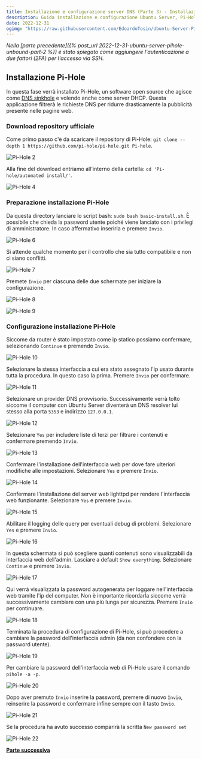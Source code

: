 ```yaml
---
title: Installazione e configurazione server DNS (Parte 3) - Installazione Pi-Hole
description: Guida installazione e configurazione Ubuntu Server, Pi-Hole e Unbound
date: 2022-12-31
ogimg: "https://raw.githubusercontent.com/EdoardoTosin/Ubuntu-Server-Pi-Hole-Unbound/main/doc/3_Pi-Hole/Pi-Hole_7.jpg"
---
```


*Nella [parte precedente]({% post_url 2022-12-31-ubuntu-server-pihole-unbound-part-2 %}) è stato spiegato come aggiungere l'autenticazione a due fattori (2FA) per l'accesso via SSH.*

## Installazione Pi-Hole

In questa fase verrà installato Pi-Hole, un software open source che agisce come [DNS sinkhole](https://it.wikipedia.org/wiki/DNS_sinkhole) e volendo anche come server DHCP. Questa applicazione filtrerà le richieste DNS per ridurre drasticamente la pubblicità presente nelle pagine web.

### Download repository ufficiale

Come primo passo c'è da scaricare il repository di Pi-Hole: `git clone --depth 1 https://github.com/pi-hole/pi-hole.git Pi-hole`.

![Pi-Hole 2](https://raw.githubusercontent.com/EdoardoTosin/Ubuntu-Server-Pi-Hole-Unbound/main/doc/3_Pi-Hole/Pi-Hole_2.jpg)

Alla fine del download entriamo all'interno della cartella: `cd 'Pi-hole/automated install/'`.

![Pi-Hole 4](https://raw.githubusercontent.com/EdoardoTosin/Ubuntu-Server-Pi-Hole-Unbound/main/doc/3_Pi-Hole/Pi-Hole_4.jpg)

### Preparazione installazione Pi-Hole

Da questa directory lanciare lo script bash: `sudo bash basic-install.sh`.
È possibile che chieda la password utente poiché viene lanciato con i privilegi di amministratore.
In caso affermativo inserirla e premere `Invio`.

![Pi-Hole 6](https://raw.githubusercontent.com/EdoardoTosin/Ubuntu-Server-Pi-Hole-Unbound/main/doc/3_Pi-Hole/Pi-Hole_6.jpg)

Si attende qualche momento per il controllo che sia tutto compatibile e non ci siano conflitti.

![Pi-Hole 7](https://raw.githubusercontent.com/EdoardoTosin/Ubuntu-Server-Pi-Hole-Unbound/main/doc/3_Pi-Hole/Pi-Hole_7.jpg)

Premete `Invio` per ciascuna delle due schermate per iniziare la configurazione.

![Pi-Hole 8](https://raw.githubusercontent.com/EdoardoTosin/Ubuntu-Server-Pi-Hole-Unbound/main/doc/3_Pi-Hole/Pi-Hole_8.jpg)

![Pi-Hole 9](https://raw.githubusercontent.com/EdoardoTosin/Ubuntu-Server-Pi-Hole-Unbound/main/doc/3_Pi-Hole/Pi-Hole_9.jpg)

### Configurazione installazione Pi-Hole

Siccome da router è stato impostato come ip statico possiamo confermare, selezionando `Continue` e premendo `Invio`.

![Pi-Hole 10](https://raw.githubusercontent.com/EdoardoTosin/Ubuntu-Server-Pi-Hole-Unbound/main/doc/3_Pi-Hole/Pi-Hole_10.jpg)

Selezionare la stessa interfaccia a cui era stato assegnato l'ip usato durante tutta la procedura. In questo caso la prima. Premere `Invio` per confermare.

![Pi-Hole 11](https://raw.githubusercontent.com/EdoardoTosin/Ubuntu-Server-Pi-Hole-Unbound/main/doc/3_Pi-Hole/Pi-Hole_11.jpg)

Selezionare un provider DNS provvisorio. Successivamente verrà tolto siccome il computer con Ubuntu Server diventerà un DNS resolver lui stesso alla porta `5353` e indirizzo `127.0.0.1`.

![Pi-Hole 12](https://raw.githubusercontent.com/EdoardoTosin/Ubuntu-Server-Pi-Hole-Unbound/main/doc/3_Pi-Hole/Pi-Hole_12.jpg)

Selezionare `Yes` per includere liste di terzi per filtrare i contenuti e confermare premendo `Invio`.

![Pi-Hole 13](https://raw.githubusercontent.com/EdoardoTosin/Ubuntu-Server-Pi-Hole-Unbound/main/doc/3_Pi-Hole/Pi-Hole_13.jpg)

Confermare l'installazione dell'interfaccia web per dove fare ulteriori modifiche alle impostazioni. Selezionare `Yes` e premere `Invio`.

![Pi-Hole 14](https://raw.githubusercontent.com/EdoardoTosin/Ubuntu-Server-Pi-Hole-Unbound/main/doc/3_Pi-Hole/Pi-Hole_14.jpg)

Confermare l'installazione del server web lighttpd per rendere l'interfaccia web funzionante. Selezionare `Yes` e premere `Invio`.

![Pi-Hole 15](https://raw.githubusercontent.com/EdoardoTosin/Ubuntu-Server-Pi-Hole-Unbound/main/doc/3_Pi-Hole/Pi-Hole_15.jpg)

Abilitare il logging delle query per eventuali debug di problemi. Selezionare `Yes` e premere `Invio`.

![Pi-Hole 16](https://raw.githubusercontent.com/EdoardoTosin/Ubuntu-Server-Pi-Hole-Unbound/main/doc/3_Pi-Hole/Pi-Hole_16.jpg)

In questa schermata si può scegliere  quanti contenuti sono visualizzabili da interfaccia web dell'admin. Lasciare a default `Show everything`. Selezionare `Continue` e premere `Invio`.

![Pi-Hole 17](https://raw.githubusercontent.com/EdoardoTosin/Ubuntu-Server-Pi-Hole-Unbound/main/doc/3_Pi-Hole/Pi-Hole_17.jpg)

Qui verrà visualizzata la password autogenerata per loggare nell'interfaccia web tramite l'ip del computer. Non è importante ricordarla siccome verrà successivamente cambiare con una più lunga per sicurezza. Premere `Invio` per continuare.

![Pi-Hole 18](https://raw.githubusercontent.com/EdoardoTosin/Ubuntu-Server-Pi-Hole-Unbound/main/doc/3_Pi-Hole/Pi-Hole_18.jpg)

Terminata la procedura di configurazione di Pi-Hole, si può procedere a cambiare la password dell'interfaccia admin (da non confondere con la password utente).

![Pi-Hole 19](https://raw.githubusercontent.com/EdoardoTosin/Ubuntu-Server-Pi-Hole-Unbound/main/doc/3_Pi-Hole/Pi-Hole_19.jpg)

Per cambiare la password dell'interfaccia web di Pi-Hole usare il comando `pihole -a -p`.


![Pi-Hole 20](https://raw.githubusercontent.com/EdoardoTosin/Ubuntu-Server-Pi-Hole-Unbound/main/doc/3_Pi-Hole/Pi-Hole_20.jpg)

Dopo aver premuto `Invio` inserire la password, premere di nuovo `Invio`, reinserire la password e confermare infine sempre con il tasto `Invio`.

![Pi-Hole 21](https://raw.githubusercontent.com/EdoardoTosin/Ubuntu-Server-Pi-Hole-Unbound/main/doc/3_Pi-Hole/Pi-Hole_21.jpg)

Se la procedura ha avuto successo comparirà la scritta `New password set`

![Pi-Hole 22](https://raw.githubusercontent.com/EdoardoTosin/Ubuntu-Server-Pi-Hole-Unbound/main/doc/3_Pi-Hole/Pi-Hole_22.jpg)

**[Parte successiva](../post/ubuntu-server-pihole-unbound-part-4)**
